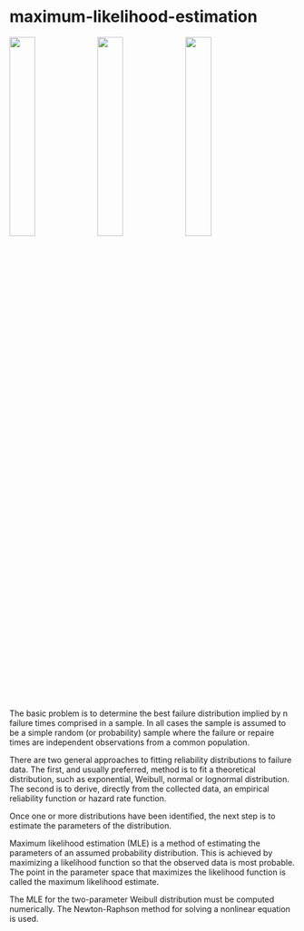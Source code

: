 # maximum-likelihood-estimation

<p>

<img src="https://drive.google.com/uc?id=1QDiXNZgvR6hAlW0uuG8plWsbgWwEl2xG" width="30%" />

<img src="https://drive.google.com/uc?id=1pimWlSOK-dbf2LvJ2AiCdvDlapkyJKYg" width="30%" />
  
<img src="https://drive.google.com/uc?id=1dkPAkVpjOuUHCwT6J_5pKsjT5Wird0Fg" width="30%" />

</p>

The basic problem is to determine the best failure distribution implied by n failure times comprised in a sample. In all cases the sample is assumed to be a simple random (or probability) sample where the failure or repaire times are independent observations from a common population.

There are two general approaches to fitting reliability distributions to failure data. The first, and usually preferred, method is to fit a theoretical distribution, such as exponential, Weibull, normal or lognormal distribution. The second is to derive, directly from the collected data, an empirical reliability function or hazard rate function.

Once one or more distributions have been identified, the next step is to estimate the parameters of the distribution.

Maximum likelihood estimation (MLE) is a method of estimating the parameters of an assumed probability distribution. This is achieved by maximizing a likelihood function so that the observed data is most probable. The point in the parameter space that maximizes the likelihood function is called the maximum likelihood estimate.

The MLE for the two-parameter Weibull distribution must be computed numerically. The Newton-Raphson method for solving a nonlinear equation is used.
